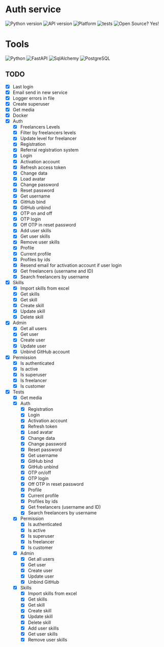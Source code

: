 # Auth service

![Python version](https://img.shields.io/badge/python-3.9.5-green)
![API version](https://img.shields.io/badge/API-v0.4.0-orange)
![Platform](https://img.shields.io/badge/os-linux_ubuntu-red)
![tests](https://img.shields.io/badge/tests-passing-success)
![Open Source? Yes!](https://badgen.net/badge/Open%20Source%20%3F/Yes%21/blue?icon=github)

# Tools

![Python](https://img.shields.io/badge/Python-3776AB?style=for-the-badge&logo=python&logoColor=white)
![FastAPI](https://img.shields.io/badge/fastapi-109989?style=for-the-badge&logo=FASTAPI&logoColor=white)
![SqlAlchemy](https://img.shields.io/badge/-SqlAlchemy-FCA121?style=for-the-badge&logo=SqlAlchemy)
![PostgreSQL](https://img.shields.io/badge/PostgreSQL-316192?style=for-the-badge&logo=postgresql&logoColor=white)

## TODO

- [x] Last login
- [x] Email send in new service
- [x] Logger errors in file
- [x] Create superuser
- [x] Get media
- [x] Docker
- [x] Auth
    - [x] Freelancers Levels
    - [x] Filter by freelancers levels
    - [x] Update level for freelancer
    - [x] Registration
    - [x] Referral registration system
    - [x] Login
    - [x] Activation account
    - [x] Refresh access token
    - [x] Change data
    - [x] Load avatar
    - [x] Change password
    - [x] Reset password
    - [x] Get username
    - [x] GitHub bind
    - [x] GitHub unbind
    - [x] OTP on and off
    - [x] OTP login
    - [x] Off OTP in reset password
    - [x] Add user skills
    - [x] Get user skills
    - [x] Remove user skills
    - [x] Profile
    - [x] Current profile
    - [x] Profiles by ids
    - [x] Resend email for activation account if user login
    - [x] Get freelancers (username and ID)
    - [x] Search freelancers by username
- [x] Skills
    - [x] Import skills from excel
    - [x] Get skills
    - [x] Get skill
    - [x] Create skill
    - [x] Update skill
    - [x] Delete skill
- [x] Admin
    - [x] Get all users
    - [x] Get user
    - [x] Create user
    - [x] Update user
    - [x] Unbind GitHub account
- [x] Permission
    - [x] Is authenticated
    - [x] Is active
    - [x] Is superuser
    - [x] Is freelancer
    - [x] Is customer
- [x] Tests
    - [x] Get media
    - [x] Auth
      - [x] Registration
      - [x] Login
      - [x] Activation account
      - [x] Refresh token
      - [x] Load avatar
      - [x] Change data
      - [x] Change password
      - [x] Reset password
      - [x] Get username
      - [x] GitHub bind
      - [x] GitHub unbind
      - [x] OTP on/off
      - [x] OTP login
      - [x] Off OTP in reset password
      - [x] Profile
      - [x] Current profile
      - [x] Profiles by ids
      - [x] Get freelancers (username and ID)
      - [x] Search freelancers by username
    - [x] Permission
      - [x] Is authenticated
      - [x] Is active
      - [x] Is superuser
      - [x] Is freelancer
      - [x] Is customer
    - [x] Admin
      - [x] Get all users
      - [x] Get user
      - [x] Create user
      - [x] Update user
      - [x] Unbind GitHub
    - [x] Skills
      - [x] Import skills from excel
      - [x] Get skills
      - [x] Get skill
      - [x] Create skill
      - [x] Update skill
      - [x] Delete skill
      - [x] Add user skills
      - [x] Get user skills
      - [x] Remove user skills
